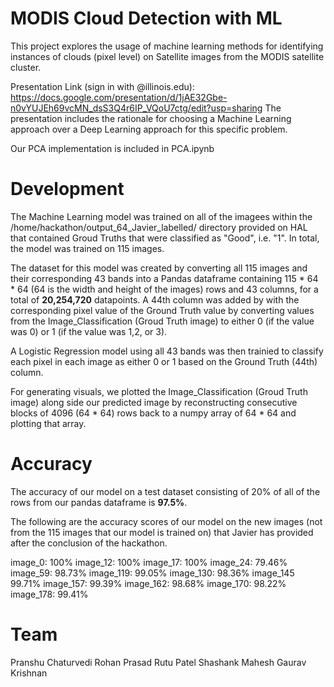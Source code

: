# MODIS Cloud Detection with ML

This project explores the usage of machine learning methods for identifying instances of clouds (pixel level) on Satellite images from the MODIS satellite cluster.

Presentation Link (sign in with @illinois.edu): https://docs.google.com/presentation/d/1jAE32Gbe-n0vYUJEh69vcMN_dsS3Q4r6IP_VQoU7ctg/edit?usp=sharing
The presentation includes the rationale for choosing a Machine Learning approach over a Deep Learning approach for this specific problem.

Our PCA implementation is included in PCA.ipynb

# Development


The Machine Learning model was trained on all of the imagees within the /home/hackathon/output_64_Javier_labelled/ directory provided on HAL that contained Groud Truths that 
were classified as "Good", i.e. "1". In total, the model was trained on 115 images.

The dataset for this model was created by converting all 115 images and their corresponding 43 bands into a Pandas dataframe containing 115 * 64 * 64 (64 is the 
width and height of the images) rows and 43 columns, for a total of **20,254,720** datapoints. A 44th column was added by with the corresponding pixel value
of the Ground Truth value by converting values from the Image_Classification (Groud Truth image) to either 0 (if the value was 0) or 1 (if the value was 1,2, or 3).


A Logistic Regression model using all 43 bands was then trainied to classify each pixel in each image as either 0 or 1 based on the Ground Truth (44th) column. 

For generating visuals, we plotted the Image_Classification (Groud Truth image) along side our predicted image by reconstructing consecutive blocks of 4096 (64 * 64)
rows back to a numpy array of 64 * 64 and plotting that array.


# Accuracy


The accuracy of our model on a test dataset consisting of 20% of all of the rows from our pandas dataframe is **97.5%**.

The following are the accuracy scores of our model on the new images (not from the  115 images that our model is trained on) that Javier has 
provided after the conclusion of the hackathon.

image_0: 100%
image_12: 100%
image_17: 100%
image_24: 79.46%
image_59: 98.73%
image_119: 99.05%
image_130: 98.36%
image_145 99.71%
image_157: 99.39%
image_162: 98.68%
image_170: 98.22%
image_178: 99.41%


# Team

Pranshu Chaturvedi
Rohan Prasad
Rutu Patel
Shashank Mahesh
Gaurav Krishnan
